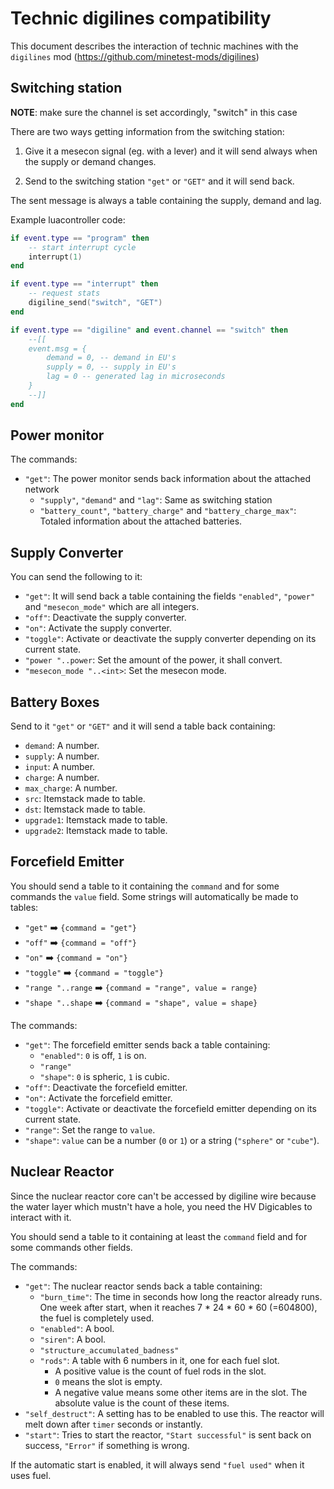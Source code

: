 
# Technic digilines compatibility

This document describes the interaction of
technic machines with the `digilines` mod (https://github.com/minetest-mods/digilines)

## Switching station

**NOTE**: make sure the channel is set accordingly, "switch" in this case

There are two ways getting information from the switching station:
1. Give it a mesecon signal (eg. with a lever) and it will send always when the supply or demand changes.

2. Send to the switching station `"get"` or `"GET"` and it will send back.

The sent message is always a table containing the supply, demand and lag.

Example luacontroller code:
```lua
if event.type == "program" then
	-- start interrupt cycle
	interrupt(1)
end

if event.type == "interrupt" then
	-- request stats
	digiline_send("switch", "GET")
end

if event.type == "digiline" and event.channel == "switch" then
	--[[
	event.msg = {
		demand = 0, -- demand in EU's
		supply = 0, -- supply in EU's
		lag = 0 -- generated lag in microseconds
	}
	--]]
end
```

## Power monitor
The commands:
- `"get"`: The power monitor sends back information about the attached network
  - `"supply"`, `"demand"` and `"lag"`: Same as switching station
  - `"battery_count"`, `"battery_charge"` and `"battery_charge_max"`: Totaled information about the attached batteries.


## Supply Converter
You can send the following to it:
- `"get"`: It will send back a table containing the fields `"enabled"`, `"power"` and `"mesecon_mode"` which are all integers.
- `"off"`: Deactivate the supply converter.
- `"on"`: Activate the supply converter.
- `"toggle"`: Activate or deactivate the supply converter depending on its current state.
- `"power "..power`: Set the amount of the power, it shall convert.
- `"mesecon_mode "..<int>`: Set the mesecon mode.

## Battery Boxes
Send to it `"get"` or `"GET"` and it will send a table back containing:
- `demand`: A number.
- `supply`: A number.
- `input`: A number.
- `charge`: A number.
- `max_charge`: A number.
- `src`: Itemstack made to table.
- `dst`: Itemstack made to table.
- `upgrade1`: Itemstack made to table.
- `upgrade2`: Itemstack made to table.


## Forcefield Emitter
You should send a table to it containing the `command` and for some commands the `value` field.
Some strings will automatically be made to tables:
- `"get"` :arrow_right: `{command = "get"}`
- `"off"` :arrow_right: `{command = "off"}`
- `"on"` :arrow_right: `{command = "on"}`
- `"toggle"` :arrow_right: `{command = "toggle"}`
- `"range "..range` :arrow_right: `{command = "range", value = range}`
- `"shape "..shape` :arrow_right: `{command = "shape", value = shape}`

The commands:
- `"get"`: The forcefield emitter sends back a table containing:
  - `"enabled"`: `0` is off, `1` is on.
  - `"range"`
  - `"shape"`: `0` is spheric, `1` is cubic.
- `"off"`: Deactivate the forcefield emitter.
- `"on"`: Activate the forcefield emitter.
- `"toggle"`: Activate or deactivate the forcefield emitter depending on its current state.
- `"range"`: Set the range to `value`.
- `"shape"`: `value` can be a number (`0` or `1`) or a string (`"sphere"` or `"cube"`).


## Nuclear Reactor
Since the nuclear reactor core can't be accessed by digiline wire because the water layer which mustn't have a hole, you need the HV Digicables to interact with it.

You should send a table to it containing at least the `command` field and for some commands other fields.

The commands:
- `"get"`: The nuclear reactor sends back a table containing:
  - `"burn_time"`: The time in seconds how long the reactor already runs. One week after start, when it reaches 7 * 24 * 60 * 60 (=604800), the fuel is completely used.
  - `"enabled"`: A bool.
  - `"siren"`: A bool.
  - `"structure_accumulated_badness"`
  - `"rods"`: A table with 6 numbers in it, one for each fuel slot.
    -  A positive value is the count of fuel rods in the slot.
    - `0` means the slot is empty.
    -  A negative value means some other items are in the slot. The absolute value is the count of these items.
- `"self_destruct"`: A setting has to be enabled to use this. The reactor will melt down after `timer` seconds or instantly.
- `"start"`: Tries to start the reactor, `"Start successful"` is sent back on success, `"Error"` if something is wrong.

If the automatic start is enabled, it will always send `"fuel used"` when it uses fuel.
